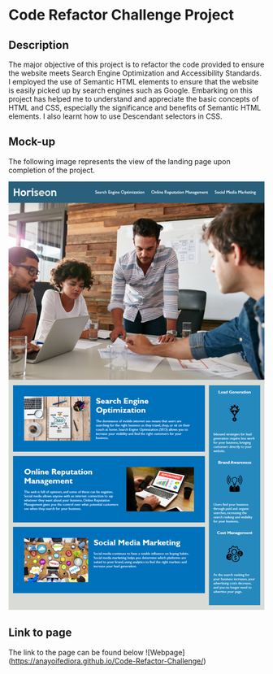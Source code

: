# Code Refactor Challenge Project

## Description

The major objective of this project is to refactor the code provided to ensure the website meets Search Engine Optimization and Accessibility Standards. I employed the use of Semantic HTML elements to ensure that the website is easily picked up by search engines such as Google. Embarking on this project has helped me to understand and appreciate the basic concepts of HTML and CSS, especially the significance and benefits of Semantic HTML elements. I also learnt how to use Descendant selectors in CSS.

## Mock-up

The following image represents the view of the landing page upon completion of the project.

![Landing page](./Assets/01-html-css-git-homework-demo.png)

## Link to page

The link to the page can be found below
![Webpage] (https://anayoifediora.github.io/Code-Refactor-Challenge/)



